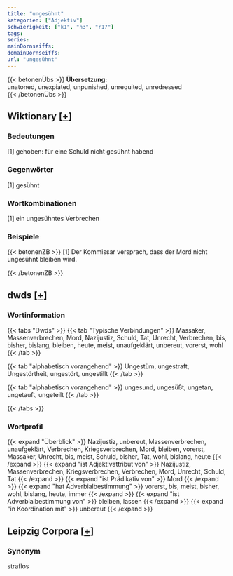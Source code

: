 ```yaml
---
title: "ungesühnt"
kategorien: ["Adjektiv"]
schwierigkeit: ["k1", "h3", "r17"]
tags:
series:
mainDornseiffs:
domainDornseiffs:
url: "ungesühnt"
---
```


{{< betonenÜbs >}}
**Übersetzung:**  
unatoned, unexpiated, unpunished, unrequited, unredressed  
{{< /betonenÜbs >}}

## Wiktionary [[+](https://de.wiktionary.org/wiki/ungesühnt)]

### Bedeutungen
[1] gehoben: für eine Schuld nicht gesühnt habend  

### Gegenwörter
[1] gesühnt  

### Wortkombinationen
[1] ein ungesühntes Verbrechen  

### Beispiele
{{< betonenZB >}}
[1] Der Kommissar versprach, dass der Mord nicht ungesühnt bleiben wird.  

{{< /betonenZB >}}


## dwds [[+](https://www.dwds.de/wb/ungesühnt)]

### Wortinformation
{{< tabs "Dwds" >}}
{{< tab "Typische Verbindungen" >}}
Massaker, Massenverbrechen, Mord, Nazijustiz, Schuld, Tat, Unrecht, Verbrechen, bis, bisher, bislang, bleiben, heute, meist, unaufgeklärt, unbereut, vorerst, wohl
{{< /tab >}}

{{< tab "alphabetisch vorangehend" >}}
Ungestüm, ungestraft, Ungestörtheit, ungestört, ungestillt
{{< /tab >}}

{{< tab "alphabetisch vorangehend" >}}
ungesund, ungesüßt, ungetan, ungetauft, ungeteilt
{{< /tab >}}

{{< /tabs >}}

### Wortprofil
{{< expand "Überblick" >}} Nazijustiz, unbereut, Massenverbrechen, unaufgeklärt, Verbrechen, Kriegsverbrechen, Mord, bleiben, vorerst, Massaker, Unrecht, bis, meist, Schuld, bisher, Tat, wohl, bislang, heute {{< /expand >}}
{{< expand "ist Adjektivattribut von" >}} Nazijustiz, Massenverbrechen, Kriegsverbrechen, Verbrechen, Mord, Unrecht, Schuld, Tat {{< /expand >}}
{{< expand "ist Prädikativ von" >}} Mord {{< /expand >}}
{{< expand "hat Adverbialbestimmung" >}} vorerst, bis, meist, bisher, wohl, bislang, heute, immer {{< /expand >}}
{{< expand "ist Adverbialbestimmung von" >}} bleiben, lassen {{< /expand >}}
{{< expand "in Koordination mit" >}} unbereut {{< /expand >}}

## Leipzig Corpora [[+](https://corpora.uni-leipzig.de/en/res?word=ungesühnt&corpusId=deu_newscrawl-public_2018)]


### Synonym
straflos

